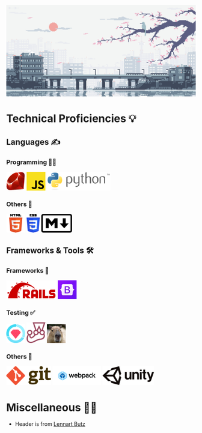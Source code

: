 ![image](images/header.gif)
# Technical Proficiencies 💡
## Languages ✍️
### Programming 👩‍💻
<a href="https://www.ruby-lang.org" target="_blank"><img src="images/ruby_logo.png" width="50"></a>
<img src="images/javascript_logo.svg" width="50">
<a href="https://www.python.org" target="_blank"><img src="images/python_logo.png" height="50"></a>

### Others 📝
<a href="https://html.spec.whatwg.org" target="_blank"><img src="images/html_logo.svg" height="50"></a>
<a href="https://www.w3.org/TR/CSS/#css" target="_blank"><img src="images/css_logo.svg" height="50"></a>
<a href="https://daringfireball.net/projects/markdown" target="_blank"><img src="images/markdown_logo.svg" height="50"></a>

## Frameworks & Tools 🛠
### Frameworks 🧰
<a href="https://github.com/rails/rails" target="_blank"><img src="images/rails_logo.svg" height="50"></a>
<a href="https://getbootstrap.com" target="_blank"><img src="images/bootstrap_logo.png" width="50"></a>

### Testing ✅
<a href="https://rspec.info" target="_blank"><img src="images/rspec_logo.png" width="50"></a>
<a href="https://jestjs.io" target="_blank"><img src="images/jest_logo.png" width="50"></a>
<a href="https://teamcapybara.github.io/capybara" target="_blank"><img src="images/capybara_photo.png" width="50"></a>

### Others 🌈
<a href="https://git-scm.com" target="_blank"><img src="images/git_logo.svg" height="50"></a>
<a href="https://webpack.js.org" target="_blank"><img src="images/webpack_logo.svg" height="50"></a>
<a href="https://unity.com" target="_blank"><img src="images/unity_logo.svg" height="50"></a>

# Miscellaneous 🤹‍♀️
- Header is from [Lennart Butz](https://twitter.com/lennsan_)